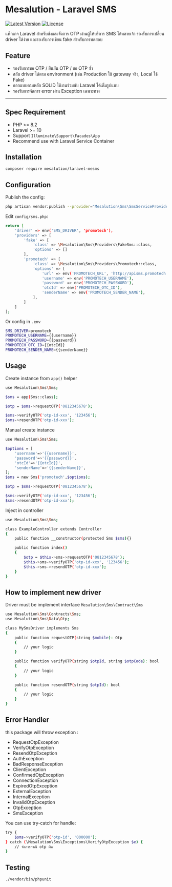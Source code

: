 # Mesalution - Laravel SMS

[![Latest Version](https://img.shields.io/github/v/tag/mesalution/laravel-mesms?label=version&sort=semver)](https://github.com/mesalution/laravel-mesms/releases)
[![License](https://img.shields.io/github/license/mesalution/laravel-mesms)](LICENSE)


แพ็กเกจ Laravel สำหรับส่งและจัดการ OTP ผ่านผู้ให้บริการ SMS ได้หลายเจ้า รองรับการเปลี่ยน driver ได้ง่าย และรองรับการเขียน fake สำหรับการทดสอบ

## Feature

- รองรับการขอ OTP / ยืนยัน OTP / ขอ OTP ซ้ำ
- สลับ driver ได้ตาม environment (เช่น Production ใช้ gateway จริง, Local ใช้ Fake)
- ออกแบบตามหลัก SOLID ใช้งานร่วมกับ Laravel ได้เต็มรูปแบบ
- รองรับการจัดการ error ผ่าน Exception เฉพาะทาง

---

## Spec Requirement
- PHP >= 8.2
- Laravel >= 10
- Support `Illuminate\Support\Facades\App`
- Recommend use with Laravel Service Container

## Installation

```bash
composer require mesalution/laravel-mesms
```

## Configuration
Publish the config:

```bash
php artisan vendor:publish --provider="Mesalution\Sms\SmsServiceProvider"
```
Edit `config/sms.php`:
```bash
return [
    'driver' => env('SMS_DRIVER', 'promotech'),
    'providers' => [
        'fake' => [
            'class' => \Mesalution\Sms\Providers\FakeSms::class,
            'options' => []
        ],
        'promotech' => [
            'class' => \Mesalution\Sms\Providers\Promotech::class,
            'options' => [
                'url' => env('PROMOTECH_URL', 'http://apisms.promotech.co.th'),
                'username' => env('PROMOTECH_USERNAME'),
                'password' => env('PROMOTECH_PASSWORD'),
                'otcId' => env('PROMOTECH_OTC_ID'),
                'senderName' => env('PROMOTECH_SENDER_NAME'),
            ],
        ]
    ]
];

```
Or config in `.env`
```bash
SMS_DRIVER=promotech
PROMOTECH_USERNAME={{username}}
PROMOTECH_PASSWORD={{password}}
PROMOTECH_OTC_ID={{otcId}}
PROMOTECH_SENDER_NAME={{senderName}}
```

## Usage
Create instance from `app()` helper
```bash
use Mesalution\Sms\Sms;

$sms = app(Sms::class);

$otp = $sms->requestOTP('0812345678');

$sms->verifyOTP('otp-id-xxx', '123456');
$sms->resendOTP('otp-id-xxx');
```
Manual create instance
```bash
use Mesalution\Sms\Sms;

$options = [
    'username'=>'{{username}}',
    'password'=>'{{password}}',
    'otcId'=>'{{otcId}}',
    'senderName'=>'{{senderName}}',
];
$sms = new Sms('promotech',$options);

$otp = $sms->requestOTP('0812345678');

$sms->verifyOTP('otp-id-xxx', '123456');
$sms->resendOTP('otp-id-xxx');
```
Inject in controller
```bash
use Mesalution\Sms\Sms;

class ExampleController extends Controller
{
    public function __constructor(protected Sms $sms){}

    public function index()
    {
        $otp = $this->sms->requestOTP('0812345678');
        $this->sms->verifyOTP('otp-id-xxx', '123456');
        $this->sms->resendOTP('otp-id-xxx');
    }
}
```

## How to implement new driver
Driver must be implement interface `Mesalution\Sms\Contract\Sms`
```bash
use Mesalution\Sms\Contracts\Sms;
use Mesalution\Sms\Data\Otp;

class MySmsDriver implements Sms
{
    public function requestOTP(string $mobile): Otp
    {
        // your logic
    }

    public function verifyOTP(string $otpId, string $otpCode): bool
    {
        // your logic
    }

    public function resendOTP(string $otpId): bool
    {
        // your logic
    }
}
```

## Error Handler
this package will throw exception :
- RequestOtpException 
- VerifyOtpException
- ResendOtpException
- AuthException
- BadResponseException
- ClientException
- ConfirmedOtpException
- ConnectionException
- ExpiredOtpException
- ExternalException
- InternalException
- InvalidOtpException
- OtpException
- SmsException

You can use try-catch for handle:
```bash
try {
    $sms->verifyOTP('otp-id', '000000');
} catch (\Mesalution\Sms\Exceptions\VerifyOtpException $e) {
    // จัดการกรณี otp ผิด
}

```

## Testing
```bash
./vendor/bin/phpunit
```
